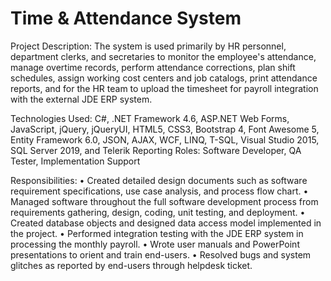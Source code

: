 # Time & Attendance System

Project Description:
The system is used primarily by HR personnel, department clerks, and secretaries to monitor the employee's attendance, manage overtime records, perform attendance corrections, plan shift schedules, assign working cost centers and job catalogs, print attendance reports, and for the HR team to upload the timesheet for payroll integration with the external JDE ERP system.

Technologies Used: C#, .NET Framework 4.6, ASP.NET Web Forms, JavaScript, jQuery, jQueryUI, HTML5, CSS3, Bootstrap 4, Font Awesome 5, Entity Framework 6.0, JSON, AJAX, WCF, LINQ, T-SQL, Visual Studio 2015, SQL Server 2019, and Telerik Reporting
Roles: Software Developer, QA Tester, Implementation Support

Responsibilities:
• Created detailed design documents such as software requirement specifications, use case analysis, and process flow chart.
• Managed software throughout the full software development process from requirements gathering, design, coding, unit testing, and deployment.
• Created database objects and designed data access model implemented in the project.
• Performed integration testing with the JDE ERP system in processing the monthly payroll.
• Wrote user manuals and PowerPoint presentations to orient and train end-users.
• Resolved bugs and system glitches as reported by end-users through helpdesk ticket.
